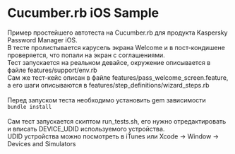 # Cucumber.rb iOS Sample
Пример простейшего автотеста на Cucumber.rb для продукта Kaspersky Password Manager iOS.\
В тесте пролистывается карусель экрана Welcome и в пост-кондишене проверяется, что попали на экран с соглашениями.\
Тест запускается на реальном девайсе, окружение описывается в файле features/support/env.rb\
Сам же тест-кейс описан в файле features/pass_welcome_screen.feature, а его шаги описываются в features/step_definitions/wizard_steps.rb\
\
Перед запуском теста необходимо установить gem зависимости\
`bundle install`\
\
Сам тест запускается скиптом run_tests.sh, его нужно отредактировать и вписать DEVICE_UDID используемого устройства.\
UDID устройства можно посмотреть в iTunes или Xcode -> Window -> Devices and Simulators 
